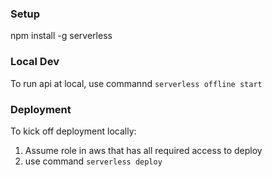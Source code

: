 ### Setup

npm install -g serverless  

### Local Dev

To run api at local, use commannd  ```serverless offline start```   

### Deployment
To kick off deployment locally:   
1) Assume role in aws that has all required access to deploy  
2) use command ```serverless deploy ```  

